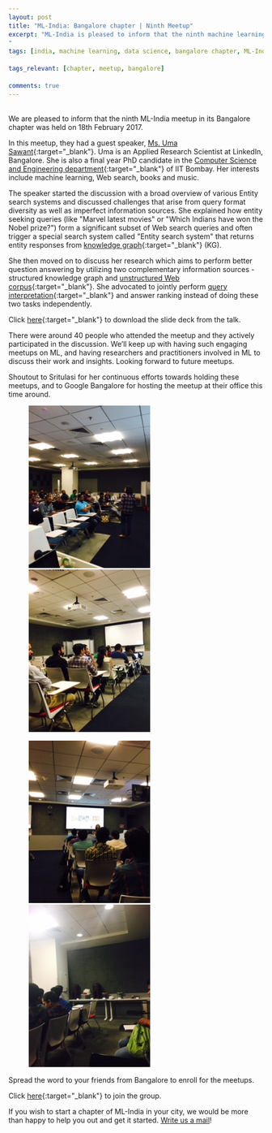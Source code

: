 ```yaml
---
layout: post
title: "ML-India: Bangalore chapter | Ninth Meetup"
excerpt: "ML-India is pleased to inform that the ninth machine learning meetup in its Bangalore chapter was held on 18th February 2017. The members discussed entity search systems and the challenges that arise from query format diversity as well as imperfect information sources. She advocated joint query interpretation and answer ranking, instead of performing these two tasks independently.
"
tags: [india, machine learning, data science, bangalore chapter, ML-India, meetup]

tags_relevant: [chapter, meetup, bangalore]

comments: true
---
```

<br>
We are pleased to inform that the ninth ML-India meetup in its Bangalore chapter was held on 18th February 2017.

In this meetup, they had a guest speaker, [Ms. Uma Sawant](https://www.cse.iitb.ac.in/~uma/){:target="_blank"}. Uma is an Applied Research Scientist at LinkedIn, Bangalore. She is also a final year PhD candidate in the [Computer Science and Engineering department](https://www.cse.iitb.ac.in/){:target="_blank"} of IIT Bombay. Her interests include machine learning, Web search, books and music.
  

The speaker started the discussion with a broad overview of various Entity search systems and discussed challenges that arise from query format diversity as well as imperfect information sources. She explained how entity seeking queries (like "Marvel latest movies" or "Which Indians have won the Nobel prize?") form a significant subset of Web search queries and often trigger a special search system called "Entity search system" that returns entity responses from [knowledge graph](https://en.wikipedia.org/wiki/Knowledge_Graph){:target="_blank"} (KG). 

She then moved on to discuss her research which aims to perform better question answering by utilizing two complementary information sources - structured knowledge graph and [unstructured Web corpus](https://turing.cs.washington.edu/papers/popescu.pdf){:target="_blank"}. She advocated to jointly perform [query interpretation](https://cs.uwaterloo.ca/~apidduck/CS338/Pdf/8-QUERY.pdf){:target="_blank"} and answer ranking instead of doing these two tasks independently. 


Click [here](https://github.com/ML-India/ML-India-Bangalore-Chapter/blob/master/Presentations/9th%20Meetup-%20Uma%20Swant-Entity%20Search%20Systems.pdf){:target="_blank"} to download the slide deck from the talk.

There were around 40 people who attended the meetup and they actively participated in the discussion. We’ll keep up with having such engaging meetups on ML, and having researchers and practitioners involved in ML to discuss their work and insights. Looking forward to future meetups. 

Shoutout to Sritulasi for her continuous efforts towards holding these meetups, and to Google Bangalore for hosting the meetup at their office this time around.

<figure class="half">
    <a href="/images/FullSizeRender9.jpg"><img src="/images/FullSizeRender9.jpg"></a>
    <a href="/images/FullSizeRender (2)9.jpg"><img src="/images/FullSizeRender (2)9.jpg"></a>
    <figcaption></figcaption>
</figure>
<figure class="half">
    <a href="/images/FullSizeRender (1)9.jpg"><img src="/images/FullSizeRender (1)9.jpg"></a>
    <a href="/images/FullSizeRender (4)9.jpg"><img src="/images/FullSizeRender (4)9.jpg"></a>
    <figcaption></figcaption>
</figure>

Spread the word to your friends from Bangalore to enroll for the meetups.


Click [here](http://www.meetup.com/Machine-Learning-India-Bangalore/){:target="_blank"} to join the group.

If you wish to start a chapter of ML-India in your city, we would be more than happy to help you out and get it started. <a href="mailto:varun@aspiringminds.com" target="_top">Write us a mail</a>!
